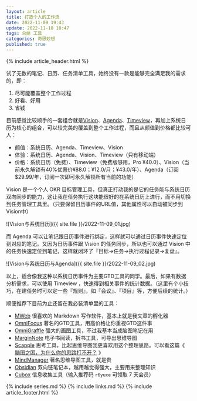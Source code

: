 ```yaml
---
layout: article
title: 打造个人的工作流
date: 2022-11-09 19:43
update: 2022-11-10 10:47
tags: 总结 工具
categories: 奇思妙想
published: true
---
```


{% include article_header.html %}

试了无数的笔记、日历、任务清单工具，始终没有一款是能够完全满足我的需求的，即：

1. 尽可能覆盖整个工作过程
2. 好看、好用
3. 省钱

目前感觉比较顺手的一套组合就是[Vision](https://okr.vision/zh/)、[Agenda](https://apps.apple.com/cn/app/agenda/id1287445660?mt=12)、[Timeview](https://apps.apple.com/cn/app/timeview-calendar-statistics/id1439197028)，再加上系统日历为核心的组合，可以较完美的覆盖到整个工作过程，而且从颜值到价格都比较可人：

- 颜值：系统日历、Agenda、Timeview、Vision
- 体验：系统日历、Agenda、Vision、Timeview（只有移动端）
- 价格：系统日历（免费）、Timeview（免费版够用，Pro ¥40.0）、Vision（当前永久解锁有40%优惠价¥88.0；¥12.0/月；¥43.0/年）、Agenda（订阅 $29.99/年，订阅一次即可永久解锁所有当前的功能）

Vision 是一个个人 OKR 目标管理工具，但真正打动我的是它的任务能与系统日历双向同步的能力，这让我在任务执行这块能很好的在系统日历上进行，而不用切换到任务管理工具里。（只要保留日历事件的URL值，其他属性可以自动被同步到Vision中）

![Vision与系统日历]({{ site.file }}/2022-11-09_01.jpg)

而 Agenda 可以让笔记跟日历事件进行绑定，这样就可以通过日历事件快速定位到对应的笔记。又因为日历事件跟 Vision 的任务同步，所以也可以通过 Vision 中的任务快速定位到笔记，这样就闭环了『目标->任务->执行过程记录->复盘』。

![Vision与系统日历与Agenda]({{ site.file }}/2022-11-09_02.jpg)

以上，适合像我这种以系统日历事件为主要GTD工具的同学。最后，如果有数据分析需求，可以使用 Timeview ，快速得到相关事件的统计数据。（这里有个小技巧，在建任务时可以定一些『规则』，如『会议』、『项目』等，方便后续的统计。）

顺便推荐下目前为止还留在我必装清单里的工具：

- [MWeb](https://zh.mweb.im/) 很喜欢的 Markdown 写作软件，基本上就是我文章的孵化器
- [OmniFocus](https://www.omnigroup.com/omnifocus/) 著名的GTD工具，用高价格让你重视GTD这件事
- [OmniGraffle](https://www.omnigroup.com/omnigraffle) 强大的画图工具，不过我基本当成脑图笔记在用
- [MarginNote](https://www.marginnote.com/) 电子书阅读，拆书工具，可导出思维导图
- [Scapple](https://www.literatureandlatte.com/scapple/overview) 思考工具，比起思维导图我更喜欢用这个整理思路。可以看这篇《 [脑图之困，为什么你的思路打不开？](https://www.woshipm.com/pd/270668.html) 》
- [MindManager](https://www.mindmanager.com/cn/) 著名思维导图工具，就是贵
- [Obsidian](https://obsidian.md/) 双向链笔记本，越用越觉得强大，主要用来整理知识
- [Cubox](https://cubox.pro/) 信息收集工具（输入推荐码 `r6yuxe` 可领取 7 天会员）

{% include series.md %}
{% include links.md %}
{% include article_footer.html %}
